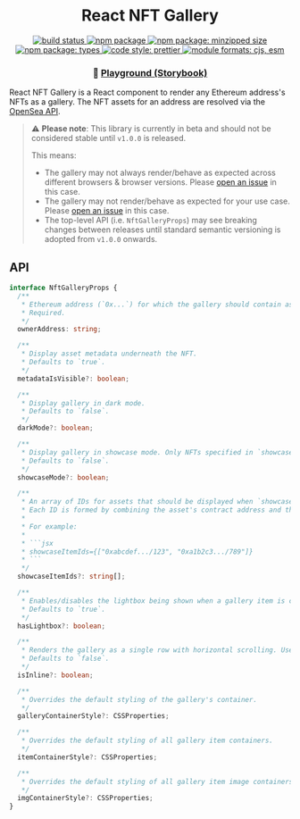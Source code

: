 <h1 align="center">React NFT Gallery</h1>

<p align="center">
  <a href="#">
    <img alt="build status" src="https://github.com/bkrem/react-nft-gallery/workflows/CI/badge.svg">
  </a>
  <a href="https://www.npmjs.com/package/react-nft-gallery">
    <img alt="npm package" src="https://img.shields.io/npm/v/react-nft-gallery?style=flat">
  </a>
  <!-- <a href="https://www.npmjs.com/package/react-nft-gallery">
    <img alt="npm package: downloads monthly" src="https://img.shields.io/npm/dm/react-nft-gallery.svg">
  </a> -->
  <a href="https://bundlephobia.com/result?p=react-nft-gallery">
    <img alt="npm package: minzipped size" src="https://img.shields.io/bundlephobia/minzip/react-nft-gallery">
  </a>
  <a href="https://www.npmjs.com/package/react-nft-gallery">
    <img alt="npm package: types" src="https://img.shields.io/npm/types/react-nft-gallery">
  </a>
  <a href="https://github.com/prettier/prettier">
    <img alt="code style: prettier" src="https://img.shields.io/badge/code_style-prettier-ff69b4.svg">
  </a>
  <a href="#">
    <img alt="module formats: cjs, esm" src="https://img.shields.io/badge/module%20formats-cjs%2C%20esm-green.svg">
  </a>
</p>

<p align="center">
  <h3 align="center"><span>👾 </span><a href="https://bkrem.github.io/react-nft-gallery">Playground (Storybook)</a></h3>
</p>

React NFT Gallery is a React component to render any Ethereum address's NFTs as a gallery.
The NFT assets for an address are resolved via the [OpenSea API](https://docs.opensea.io/reference/api-overview).

> ⚠️ **Please note**: This library is currently in beta and should not be considered stable until `v1.0.0` is released.
>
> This means:
>
> - The gallery may not always render/behave as expected across different browsers & browser versions.
>   Please [open an issue](https://github.com/bkrem/react-nft-gallery/issues) in this case.
> - The gallery may not render/behave as expected for your use case.
>   Please [open an issue](https://github.com/bkrem/react-nft-gallery/issues) in this case.
> - The top-level API (i.e. `NftGalleryProps`) may see breaking changes between releases until standard
>   semantic versioning is adopted from `v1.0.0` onwards.

## API

````ts
interface NftGalleryProps {
  /**
   * Ethereum address (`0x...`) for which the gallery should contain associated NFTs.
   * Required.
   */
  ownerAddress: string;

  /**
   * Display asset metadata underneath the NFT.
   * Defaults to `true`.
   */
  metadataIsVisible?: boolean;

  /**
   * Display gallery in dark mode.
   * Defaults to `false`.
   */
  darkMode?: boolean;

  /**
   * Display gallery in showcase mode. Only NFTs specified in `showcaseItemIds` will be rendered.
   * Defaults to `false`.
   */
  showcaseMode?: boolean;

  /**
   * An array of IDs for assets that should be displayed when `showcaseMode` is active.
   * Each ID is formed by combining the asset's contract address and the asset's own tokenId: `{:assetContractAddress}/{:tokenId}`
   *
   * For example:
   *
   * ```jsx
   * showcaseItemIds={["0xabcdef.../123", "0xa1b2c3.../789"]}
   * ```
   */
  showcaseItemIds?: string[];

  /**
   * Enables/disables the lightbox being shown when a gallery item is clicked/tapped.
   * Defaults to `true`.
   */
  hasLightbox?: boolean;

  /**
   * Renders the gallery as a single row with horizontal scrolling. Useful when rendering the gallery between other content.
   * Defaults to `false`.
   */
  isInline?: boolean;

  /**
   * Overrides the default styling of the gallery's container.
   */
  galleryContainerStyle?: CSSProperties;

  /**
   * Overrides the default styling of all gallery item containers.
   */
  itemContainerStyle?: CSSProperties;

  /**
   * Overrides the default styling of all gallery item image containers.
   */
  imgContainerStyle?: CSSProperties;
}
````
